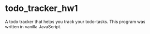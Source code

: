 # todo_tracker_hw1
A todo tracker that helps you track your todo-tasks. This program was written in vanilla JavaScript.
